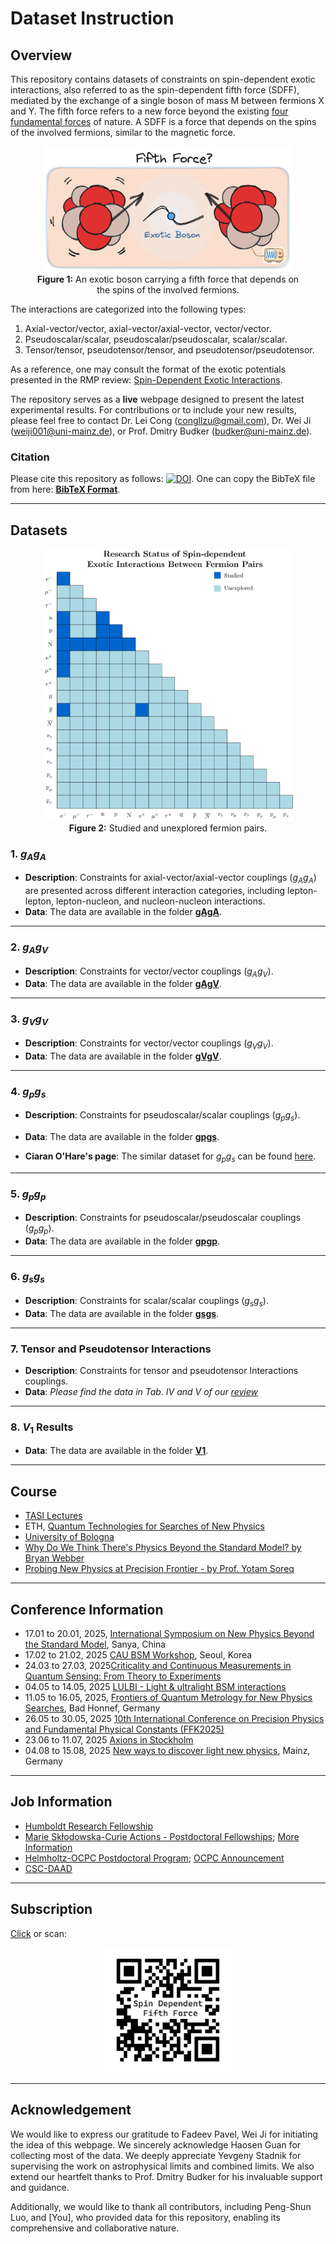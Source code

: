 # Dataset Instruction

## Overview

This repository contains datasets of constraints on spin-dependent exotic interactions, also referred to as the spin-dependent fifth force (SDFF), mediated by the exchange of a single boson of mass M between fermions X and Y. The fifth force refers to a new force beyond the existing [four fundamental forces](https://www2.lbl.gov/abc/wallchart/chapters/04/0.html) of nature. A SDFF is a force that depends on the spins of the involved fermions, similar to the magnetic force. 

<figure style="text-align:center;">
  <img src="./Cover.png" alt="My Figure" width="400">
  <figcaption><b>Figure 1:</b> An exotic boson carrying a fifth force that depends on the spins of the involved fermions.</figcaption>
</figure>

The interactions are categorized into the following types:

1. Axial-vector/vector, axial-vector/axial-vector, vector/vector.
2. Pseudoscalar/scalar, pseudoscalar/pseudoscalar, scalar/scalar.
3. Tensor/tensor, pseudotensor/tensor, and pseudotensor/pseudotensor.

As a reference, one may consult the format of the exotic potentials presented in the RMP review: [Spin-Dependent Exotic Interactions](https://doi.org/10.48550/arXiv.2408.15691).

The repository serves as a **live** webpage designed to present the latest experimental results. For contributions or to include your new results, please feel free to contact Dr. Lei Cong (congllzu@gmail.com), Dr. Wei Ji (weiji001@uni-mainz.de), or Prof. Dmitry Budker (budker@uni-mainz.de).

### Citation

Please cite this repository as follows: [![DOI](https://zenodo.org/badge/DOI/10.5281/zenodo.14572652.svg)](https://doi.org/10.5281/zenodo.14572652). One can copy the BibTeX file from here: [**BibTeX Format**](./Citation.bib).

---

## Datasets

<figure style="text-align:center;">
  <img src="./FermionPairs.png" alt="My Figure" width="400">
  <figcaption><b>Figure 2:</b> Studied and unexplored fermion pairs.</figcaption>
</figure>

### 1. $g_Ag_A$

- **Description**: Constraints for axial-vector/axial-vector couplings ($g_Ag_A$) are presented across different interaction categories, including lepton-lepton, lepton-nucleon, and nucleon-nucleon interactions.
- **Data**: The data are available in the folder [**gAgA**](https://github.com/Lei-Cong/Spin-Dependent-5th-Force-Limits/tree/main/Dataset/normalized/gAgA).

---

### 2. $g_Ag_V$
- **Description**: Constraints for vector/vector couplings ($g_Ag_V$).
- **Data**: The data are available in the folder [**gAgV**](https://github.com/Lei-Cong/Spin-Dependent-5th-Force-Limits/tree/main/Dataset/normalized/gAgV).

---

### 3. $g_Vg_V$
- **Description**: Constraints for vector/vector couplings ($g_Vg_V$).
- **Data**: The data are available in the folder [**gVgV**](https://github.com/Lei-Cong/Spin-Dependent-5th-Force-Limits/tree/main/Dataset/normalized/gVgV).

---

### 4. $g_pg_s$
- **Description**: Constraints for pseudoscalar/scalar couplings ($g_pg_s$).
- **Data**: The data are available in the folder [**gpgs**](https://github.com/Lei-Cong/Spin-Dependent-5th-Force-Limits/tree/main/Dataset/normalized/gpgs).

-  **Ciaran O'Hare's page**: The similar dataset for $g_pg_s$ can be found [here](https://github.com/cajohare/AxionLimits/tree/v1.0).

---

### 5. $g_pg_p$
- **Description**: Constraints for pseudoscalar/pseudoscalar couplings ($g_pg_p$).
- **Data**: The data are available in the folder [**gpgp**](https://github.com/Lei-Cong/Spin-Dependent-5th-Force-Limits/tree/main/Dataset/normalized/gpgp).

---

### 6. $g_sg_s$
- **Description**: Constraints for scalar/scalar couplings ($g_sg_s$).
- **Data**: The data are available in the folder [**gsgs**](https://github.com/Lei-Cong/Spin-Dependent-5th-Force-Limits/tree/main/Dataset/normalized/gsgs).

---


### 7. Tensor and Pseudotensor Interactions
- **Description**: Constraints for tensor and pseudotensor Interactions couplings.
- **Data**: *Please find the data in Tab. IV and V of our [review](https://doi.org/10.48550/arXiv.2408.15691)*

---

### 8. $V_1$ Results
- **Data**: The data are available in the folder [**V1**](https://github.com/Lei-Cong/Spin-Dependent-5th-Force-Limits/tree/main/Dataset/normalized/V1).
 
---
## Course
 - [TASI Lectures](https://www.colorado.edu/physics/events/summer-intensive-programs/theoretical-advanced-study-institute-elementary-particle-physics#TASI-2023)
 - ETH, [Quantum Technologies for Searches of New Physics](https://www.lehrbetrieb.ethz.ch/Vorlesungsverzeichnis/dozent.view?dozide=10032887&ansicht=2&semkez=2024W&lang=en)
- [University of Bologna](https://www.unibo.it/en/study/phd-professional-masters-specialisation-schools-and-other-programmes/course-unit-catalogue/course-unit/2024/492255)
- [Why Do We Think There's Physics Beyond the Standard Model? by Bryan Webber](https://www.youtube.com/watch?v=ZtKGH9qiWgQ&ab_channel=KavliInstituteforTheoreticalPhysics)
- [Probing New Physics at Precision Frontier - by Prof. Yotam Soreq ](https://www.google.com.hk/search?q=Prof.+Yotam+Soreq+%28Technion%29%3A+Probing+new+hadronic+forces+with+heavy+exotic+atoms+&sca_esv=021eb8b12bbb8799&hl=zh-CN&source=hp&ei=6TCcZ7qIE8Kxi-gP1YbvkAI&iflsig=ACkRmUkAAAAAZ5w--W6jyEqPjpWvvfEaxyphuZtvijwJ#fpstate=ive&vld=cid:a10a29a8,vid:jvxmCcIO1rA,st:0)


---


## Conference Information
- 17.01 to 20.01, 2025, [International Symposium on New Physics Beyond the Standard Model](https://isnp2025.casconf.cn/page/1830408968258850816), Sanya, China
- 17.02 to 21.02, 2025 [CAU BSM Workshop](https://indico.cern.ch/event/1492675/), Seoul, Korea
- 24.03 to 27.03, 2025[Criticality and Continuous Measurements in Quantum Sensing: From Theory to Experiments](https://indico.sns.it/event/81/)
- 04.05 to 14.05, 2025 [LULBI - Light \& ultralight BSM interactions](https://conferences.weizmann.ac.il/SRitp/May2025/sritp-advanced-school-lulbi-light-ultralight-bsm-interactions)
- 11.05 to 16.05, 2025, [Frontiers of Quantum Metrology for New Physics Searches](https://www.dpg-physik.de/veranstaltungen/2025/quantum_metrology_for_new_physics_searches), Bad Honnef, Germany
- 26.05 to 30.05, 2025 [10th International Conference on Precision Physics and Fundamental Physical Constants (FFK2025)](https://www.ffk2025.candela.org.pl/)
- 23.06 to 11.07, 2025 [Axions in Stockholm](https://indico.fysik.su.se/event/8808/)
- 04.08 to 15.08, 2025 [New ways to discover light new physics](https://indico.mitp.uni-mainz.de/event/410/), Mainz, Germany
 
 
---


## Job Information
- [Humboldt Research Fellowship](https://www.humboldt-foundation.de/en/apply/sponsorship-programmes/humboldt-research-fellowship)
- [Marie Skłodowska-Curie Actions - Postdoctoral Fellowships](https://marie-sklodowska-curie-actions.ec.europa.eu/actions/postdoctoral-fellowships); [More Information](https://mp.weixin.qq.com/s/Gx92VvQ4Hl2UAyHi9A3gFA)
- [Helmholtz-OCPC Postdoctoral Program](https://www.helmholtz.de/assets/helmholtz_gemeinschaft/user_upload/Ausschreibungen/2023/Call_Helmholtz-OCPC-Postdocprogram_2023.pdf); [OCPC Announcement](https://www.chinapostdoctor.org.cn/article?inid=cbcb0e46-8ed6-44ef-94c5-f2d78b8055c5&catname=%E9%80%9A%E7%9F%A5%E5%85%AC%E5%91%8A&catid=8c892b1c-4ade-4a5f-9a87-5e736cb5e9f9)
- [CSC-DAAD](https://www2.daad.de/deutschland/stipendium/datenbank/en/21148-scholarship-database/?detail=50015315)

---

## Subscription

[Click](https://docs.google.com/forms/d/1uBL-03QrSyvg8hI3q2GMD_WNH4RxMFbJobg6wHXMI7I/edit?usp=forms_home&ouid=108197834418205394547&ths=true) or scan:

<figure style="text-align:center;">
  <img src="./QR-QODE2.png" alt="My Figure" width="200">
</figure>

---

## Acknowledgement

We would like to express our gratitude to Fadeev Pavel, Wei Ji for initiating the idea of this webpage. We sincerely acknowledge Haosen Guan for collecting most of the data. We deeply appreciate Yevgeny Stadnik for supervising the work on astrophysical limits and combined limits. We also extend our heartfelt thanks to Prof. Dmitry Budker for his invaluable support and guidance.

Additionally, we would like to thank all contributors, including Peng-Shun Luo, and [You], who provided data for this repository, enabling its comprehensive and collaborative nature.
